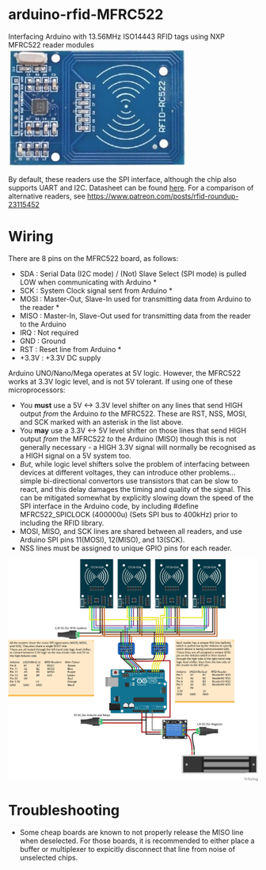 # arduino-rfid-MFRC522
Interfacing Arduino with 13.56MHz ISO14443 RFID tags using NXP MFRC522 reader modules
![MFRC522 module](https://raw.githubusercontent.com/playfultechnology/arduino-rfid-MFRC522/master/documentation/MFRC522.jpg)

By default, these readers use the SPI interface, although the chip also supports UART and I2C. Datasheet can be found <a href="https://www.nxp.com/docs/en/data-sheet/MFRC522.pdf
">here</a>. For a comparison of alternative readers, see https://www.patreon.com/posts/rfid-roundup-23115452

# Wiring
There are 8 pins on the MFRC522 board, as follows:
- SDA : Serial Data (I2C mode) / (Not) Slave Select (SPI mode) is pulled LOW when communicating with Arduino *  
- SCK : System Clock signal sent from Arduino *
- MOSI : Master-Out, Slave-In used for transmitting data from Arduino to the reader *
- MISO : Master-In, Slave-Out used for transmitting data from the reader to the Arduino
- IRQ : Not required
- GND : Ground
- RST : Reset line from Arduino *
- +3.3V : +3.3V DC supply 

Arduino UNO/Nano/Mega operates at 5V logic. However, the MFRC522 works at 3.3V logic level, and is not 5V tolerant. If using one of these microprocessors:
- You **must** use a 5V <-> 3.3V level shifter on any lines that send HIGH output *from* the Arduino *to* the MFRC522. These are RST, NSS, MOSI, and SCK marked with an asterisk in the list above.
- You **may** use a 3.3V <-> 5V level shifter on those lines that send HIGH output *from* the MFRC522 *to* the Arduino (MISO) though this is not generally necessary - a HIGH 3.3V signal will normally be recognised as a HIGH signal on a 5V system too.
- *But*, while logic level shifters solve the problem of interfacing between devices at different voltages, they can introduce other problems... simple bi-directional convertors use transistors that can be slow to react, and this delay damages the timing and quality of the signal. This can be mitigated somewhat by explicitly slowing down the speed of the SPI interface in the Arduino code, by including #define MFRC522_SPICLOCK (400000u)	(Sets SPI bus to 400kHz) prior to including the RFID library.
- MOSI, MISO, and SCK lines are shared between all readers, and use Arduino SPI pins 11(MOSI), 12(MISO), and 13(SCK). 
- NSS lines must be assigned to unique GPIO pins for each reader.

![MFRC522 to Arduino using SPI](https://raw.githubusercontent.com/playfultechnology/arduino-rfid-MFRC522/master/documentation/MFRC522_bb.jpg)

# Troubleshooting
- Some cheap boards are known to not properly release the MISO line when deselected. For those boards, it is recommended to either place a buffer or multiplexer to expicitly disconnect that line from noise of unselected chips.
